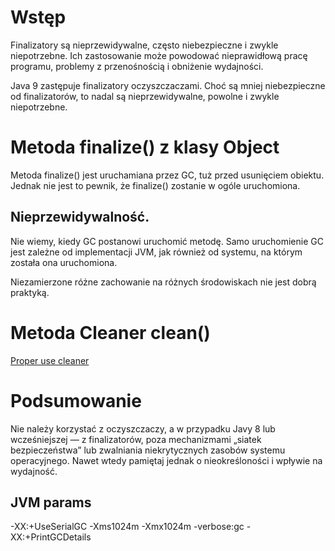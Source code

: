# Wstęp
Finalizatory są nieprzewidywalne, często niebezpieczne i zwykle niepotrzebne.
Ich zastosowanie może powodować nieprawidłową pracę programu, problemy
z przenośnością i obniżenie wydajności.

Java 9 zastępuje finalizatory oczyszczaczami.
Choć są mniej niebezpieczne od finalizatorów, to nadal są nieprzewidywalne,
powolne i zwykle niepotrzebne.

# Metoda finalize() z klasy Object
Metoda finalize() jest uruchamiana przez GC, tuż przed usunięciem obiektu. Jednak nie jest to pewnik, że finalize() zostanie w ogóle uruchomiona.
## Nieprzewidywalność. 
Nie wiemy, kiedy GC postanowi uruchomić metodę.
Samo uruchomienie GC jest zależne od implementacji JVM, jak również od systemu, na którym została ona uruchomiona. 

Niezamierzone różne zachowanie na różnych środowiskach nie jest dobrą praktyką.

# Metoda Cleaner clean()
[Proper use cleaner](finalizators/src/main/java/pl/dp/cleaners/ProperUseCleaner.java)

# Podsumowanie
Nie należy korzystać z oczyszczaczy, a w przypadku Javy 8 lub
wcześniejszej — z finalizatorów, poza mechanizmami „siatek bezpieczeństwa”
lub zwalniania niekrytycznych zasobów systemu operacyjnego. Nawet wtedy
pamiętaj jednak o nieokreśloności i wpływie na wydajność.

## JVM params
-XX:+UseSerialGC -Xms1024m -Xmx1024m -verbose:gc -XX:+PrintGCDetails